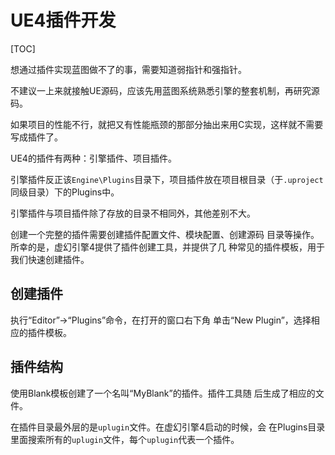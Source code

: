 # UE4插件开发

[TOC]

想通过插件实现蓝图做不了的事，需要知道弱指针和强指针。

不建议一上来就接触UE源码，应该先用蓝图系统熟悉引擎的整套机制，再研究源码。

如果项目的性能不行，就把又有性能瓶颈的那部分抽出来用C实现，这样就不需要写成插件了。

UE4的插件有两种：引擎插件、项目插件。

引擎插件反正该`Engine\Plugins`目录下，项目插件放在项目根目录（于`.uproject`同级目录）下的Plugins中。

引擎插件与项目插件除了存放的目录不相同外，其他差别不大。

创建一个完整的插件需要创建插件配置文件、模块配置、创建源码 目录等操作。所幸的是，虚幻引擎4提供了插件创建工具，并提供了几 种常见的插件模板，用于我们快速创建插件。

## 创建插件

执行“Editor”→“Plugins”命令，在打开的窗口右下角 单击“New Plugin”，选择相应的插件模板。

## 插件结构

使用Blank模板创建了一个名叫“MyBlank”的插件。插件工具随 后生成了相应的文件。

在插件目录最外层的是`uplugin`文件。在虚幻引擎4启动的时候，会 在Plugins目录里面搜索所有的`uplugin`文件，每个`uplugin`代表一个插件。